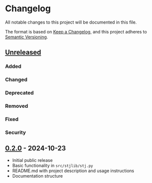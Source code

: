 # Changelog

All notable changes to this project will be documented in this file.

The format is based on [Keep a Changelog](https://keepachangelog.com/en/1.0.0/),
and this project adheres to [Semantic Versioning](https://semver.org/spec/v2.0.0.html).

## [Unreleased]

### Added

### Changed

### Deprecated

### Removed

### Fixed

### Security

## [0.2.0] - 2024-10-23

- Initial public release
- Basic functionality in `src/stjlib/stj.py`
- README.md with project description and usage instructions
- Documentation structure

[Unreleased]: https://github.com/yaniv-golan/stjlib/compare/v0.2.0...HEAD
[0.2.0]: https://github.com/yaniv-golan/stjlib/releases/tag/v0.2.0
